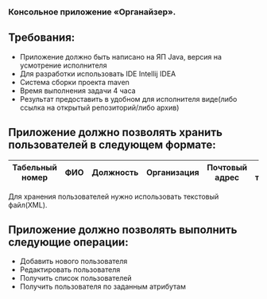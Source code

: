 ### Консольное приложение «Органайзер».

## Требования:

* Приложение должно быть написано на ЯП Java, версия на усмотрение исполнителя
* Для разработки использовать IDE Intellij IDEA
* Система сборки проекта maven
* Время выполнения задачи 4 часа
* Результат предоставить в удобном для исполнителя виде(либо ссылка на открытый репозиторий/либо архив)

## Приложение должно позволять хранить пользователей в следующем формате:

|Табельный номер|ФИО|Должность|Организация|Почтовый адрес|Список телефонов|
|---------------|---|---------|-----------|--------------|----------------|

Для хранения пользователей нужно использовать текстовый файл(XML).

## Приложение должно позволять выполнить следующие операции:

* Добавить нового пользователя
* Редактировать пользователя
* Получить список пользователей
* Получить пользователя по заданным атрибутам
